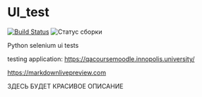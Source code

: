 # UI_test
[![Build Status](https://app.travis-ci.com/yavv951/UI_test.svg?branch=master)](https://app.travis-ci.com/yavv951/UI_test)
![Статус сборки](https://github.com/yavv951/ui_test/pytesting/ui_test/badge.svg)

Python selenium ui tests

testing application: https://qacoursemoodle.innopolis.university/

https://markdownlivepreview.com

ЗДЕСЬ БУДЕТ КРАСИВОЕ ОПИСАНИЕ
